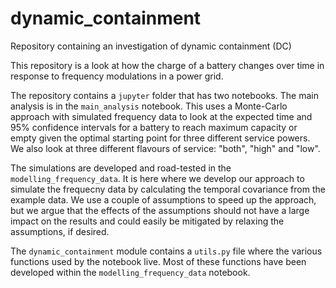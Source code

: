 # dynamic_containment
Repository containing an investigation of dynamic containment (DC)

This repository is a look at how the charge of a battery changes over time in response to frequency modulations in a power grid.

The repository contains a `jupyter` folder that has two notebooks. The main analysis is in the `main_analysis` notebook. This uses a Monte-Carlo approach with simulated frequency data to look at the expected time and 95% confidence intervals for a battery to reach maximum capacity or empty given the optimal starting point for three different service powers. We also look at three different flavours of service: "both", "high" and "low".

The simulations are developed and road-tested in the `modelling_frequency_data`. It is here where we develop our approach to simulate the frequecny data by calculating the temporal covariance from the example data. We use a couple of assumptions to speed up the approach, but we argue that the effects of the assumptions should not have a large impact on the results and could easily be mitigated by relaxing the assumptions, if desired.

The `dynamic_containment` module contains a `utils.py` file where the various functions used by the notebook live. Most of these functions have been developed within the `modelling_frequency_data` notebook.
